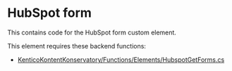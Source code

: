 # HubSpot form

This contains code for the HubSpot form custom element.

This element requires these backend functions:

- [KenticoKontentKonservatory/Functions/Elements/HubspotGetForms.cs](https://github.com/yuriys-kentico/KenticoKontentKonservatory/blob/main/Functions/Elements/HubspotGetForms.cs)
